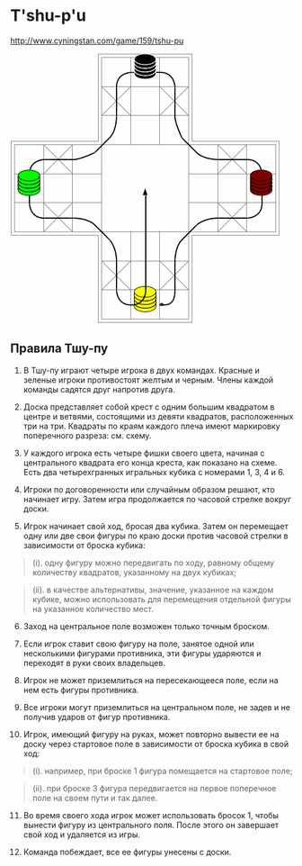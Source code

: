 # T'shu-p'u

<http://www.cyningstan.com/game/159/tshu-pu>

![pic](leaflet-38-tshupu.gif)

## Правила Тшу-пу

1. В Тшу-пу играют четыре игрока в двух командах. 
Красные и зеленые игроки противостоят желтым и черным. 
Члены каждой команды садятся друг напротив друга.

2. Доска представляет собой крест с одним большим квадратом 
в центре и ветвями,
состоящими из девяти квадратов, 
расположенных три на три. 
Квадраты по краям каждого плеча 
имеют маркировку поперечного разреза: 
см. схему.

3. У каждого игрока есть четыре фишки своего цвета, 
начиная с центрального квадрата его конца креста, 
как показано на схеме. 
Есть два четырехгранных игральных кубика 
с номерами 1, 3, 4 и 6.

4. Игроки по договоренности или случайным образом решают, 
кто начинает игру. 
Затем игра продолжается по часовой стрелке 
вокруг доски.

5. Игрок начинает свой ход, 
бросая два кубика. 
Затем он перемещает одну или две свои фигуры 
по краю доски против часовой стрелки 
в зависимости от броска кубика:

>(i). одну фигуру можно передвигать по ходу, 
равному общему количеству квадратов, 
указанному на двух кубиках;

>(ii). в качестве альтернативы, значение, 
указанное на каждом кубике, можно использовать 
для перемещения отдельной фигуры на указанное 
количество мест.

6. Заход на центральное поле возможен 
только точным броском.

7. Если игрок ставит свою фигуру на поле, 
занятое одной или несколькими фигурами противника, 
эти фигуры ударяются и переходят в руки 
своих владельцев.

8. Игрок не может приземлиться на пересекающееся поле, 
если на нем есть фигуры противника.

9. Все игроки могут приземлиться на центральном поле, 
не задев и не получив ударов от фигур противника.

10. Игрок, имеющий фигуру на руках, 
может повторно вывести ее на доску через стартовое поле 
в зависимости от броска кубика в свой ход:

>(i). например, при броске 1 фигура помещается 
на стартовое поле;

>(ii). при броске 3 фигура передвигается 
на первое поперечное поле на своем пути 
и так далее.

11. Во время своего хода игрок может использовать бросок 1, 
чтобы вынести фигуру из центрального поля. 
После этого он завершает свой ход 
и удаляется из игры.

12. Команда побеждает, все ее фигуры унесены с доски.


